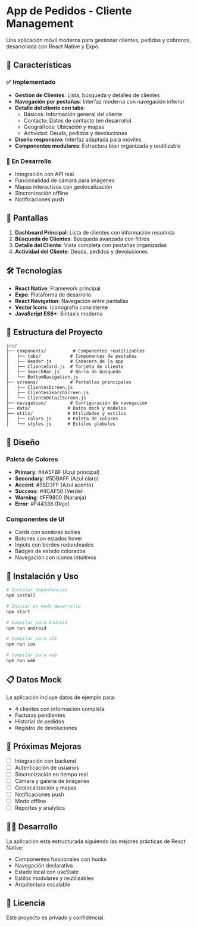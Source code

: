 # App de Pedidos - Cliente Management

Una aplicación móvil moderna para gestionar clientes, pedidos y cobranza, desarrollada con React Native y Expo.

## 🚀 Características

### ✅ Implementado
- **Gestión de Clientes**: Lista, búsqueda y detalles de clientes
- **Navegación por pestañas**: Interfaz moderna con navegación inferior
- **Detalle del cliente con tabs**:
  - Básicos: Información general del cliente
  - Contacto: Datos de contacto (en desarrollo)
  - Geográficos: Ubicación y mapas
  - Actividad: Deuda, pedidos y devoluciones
- **Diseño responsivo**: Interfaz adaptada para móviles
- **Componentes modulares**: Estructura bien organizada y reutilizable

### 🔄 En Desarrollo
- Integración con API real
- Funcionalidad de cámara para imágenes
- Mapas interactivos con geolocalización
- Sincronización offline
- Notificaciones push

## 📱 Pantallas

1. **Dashboard Principal**: Lista de clientes con información resumida
2. **Búsqueda de Clientes**: Búsqueda avanzada con filtros
3. **Detalle del Cliente**: Vista completa con pestañas organizadas
4. **Actividad del Cliente**: Deuda, pedidos y devoluciones

## 🛠️ Tecnologías

- **React Native**: Framework principal
- **Expo**: Plataforma de desarrollo
- **React Navigation**: Navegación entre pantallas
- **Vector Icons**: Iconografía consistente
- **JavaScript ES6+**: Sintaxis moderna

## 📁 Estructura del Proyecto

```
src/
├── components/          # Componentes reutilizables
│   ├── tabs/           # Componentes de pestañas
│   ├── Header.js       # Cabecera de la app
│   ├── ClienteCard.js  # Tarjeta de cliente
│   ├── SearchBar.js    # Barra de búsqueda
│   └── BottomNavigation.js
├── screens/            # Pantallas principales
│   ├── ClientesScreen.js
│   ├── ClientesSearchScreen.js
│   └── ClienteDetailScreen.js
├── navigation/         # Configuración de navegación
├── data/              # Datos mock y modelos
├── utils/             # Utilidades y estilos
│   ├── colors.js      # Paleta de colores
│   └── styles.js      # Estilos globales
```

## 🎨 Diseño

### Paleta de Colores
- **Primary**: #4A5FBF (Azul principal)
- **Secondary**: #5DBAFF (Azul claro)
- **Accent**: #58D3FF (Azul acento)
- **Success**: #4CAF50 (Verde)
- **Warning**: #FF9800 (Naranja)
- **Error**: #F44336 (Rojo)

### Componentes de UI
- Cards con sombras sutiles
- Botones con estados hover
- Inputs con bordes redondeados
- Badges de estado colorados
- Navegación con iconos intuitivos

## 🚀 Instalación y Uso

```bash
# Instalar dependencias
npm install

# Iniciar en modo desarrollo
npm start

# Compilar para Android
npm run android

# Compilar para iOS
npm run ios

# Compilar para web
npm run web
```

## 📋 Datos Mock

La aplicación incluye datos de ejemplo para:
- 4 clientes con información completa
- Facturas pendientes
- Historial de pedidos
- Registro de devoluciones

## 🔧 Próximas Mejoras

- [ ] Integración con backend
- [ ] Autenticación de usuarios
- [ ] Sincronización en tiempo real
- [ ] Cámara y galería de imágenes
- [ ] Geolocalización y mapas
- [ ] Notificaciones push
- [ ] Modo offline
- [ ] Reportes y analytics

## 👨‍💻 Desarrollo

La aplicación está estructurada siguiendo las mejores prácticas de React Native:
- Componentes funcionales con hooks
- Navegación declarativa
- Estado local con useState
- Estilos modulares y reutilizables
- Arquitectura escalable

## 📄 Licencia

Este proyecto es privado y confidencial.
